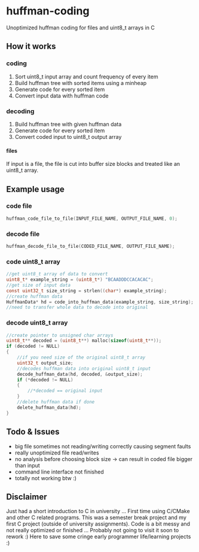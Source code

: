 # huffman-coding

Unoptimized huffman coding for files and uint8_t arrays in C

## How it works

### coding
1. Sort uint8_t input array and count frequency of every item
2. Build huffman tree with sorted items using a minheap
3. Generate code for every sorted item
4. Convert input data with huffman code

### decoding
1. Build huffman tree with given huffman data
2. Generate code for every sorted item
3. Convert coded input to uint8_t output array

#### files
If input is a file, the file is cut into buffer size blocks and treated like an uint8_t array.

## Example usage

### code file

```c
huffman_code_file_to_file(INPUT_FILE_NAME, OUTPUT_FILE_NAME, 0);
```

### decode file

```c
huffman_decode_file_to_file(CODED_FILE_NAME, OUTPUT_FILE_NAME);
```

### code uint8_t array

```c
//get uint8_t array of data to convert
uint8_t* example_string = (uint8_t*) "BCAADDDCCACACAC";
//get size of input data
const uint32_t size_string = strlen((char*) example_string);
//create huffman data
HuffmanData* hd = code_into_huffman_data(example_string, size_string);
//need to transfer whole data to decode into original
```

### decode uint8_t array

```c
//create pointer to unsigned char arrays
uint8_t** decoded = (uint8_t**) malloc(sizeof(uint8_t**));
if (decoded != NULL)
{
    //if you need size of the original uint8_t array
    uint32_t output_size;
    //decodes huffman data into original uint8_t input
    decode_huffman_data(hd, decoded, &output_size);
    if (*decoded != NULL)
    {
        //*decoded == original input
    }
    //delete huffman data if done
    delete_huffman_data(hd);
}
```

## Todo & Issues

- big file sometimes not reading/writing correctly causing segment faults
- really unoptimized file read/writes 
- no analysis before choosing block size -> can result in coded file bigger than input
- command line interface not finished
- totally not working btw :)

## Disclaimer
Just had a short introduction to C in university ... First time using C/CMake and other C related programs.
This was a semester break project and my first C project (outside of university assignments).
Code is a bit messy and not really optimized or finished ...
Probably not going to visit it soon to rework :)
Here to save some cringe early programmer life/learning projects :)
